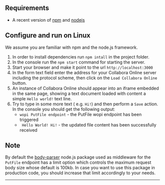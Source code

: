 
## Requirements

- A recent version of [npm][] and [nodejs][]

## Configure and run on Linux

We assume you are familiar with npm and the node.js framework.

1. In order to install dependencies run `npm intall` in the project folder.
2. In the console run the `npm start` command for starting the server.
3. Start your browser and make it point to the url `http://localhost:3000`
4. In the form text field enter the address for your Collabora Online server including the protocol scheme, 
   then click on the `Load Collabora Online` button.
5. An instance of Collabora Online should appear into an iframe embedded in the same page, 
   showing a text document loaded with content a simple `Hello world!` text line.
6. Try to type in some more text ( e.g. `Hi!`) and then perform a `Save` action. 
   In the console you should get the following output:
   * `wopi PutFile endpoint`  - the PutFile wopi endpoint has been triggered
   * ` Hello World! Hi!` - the updated file content has been successfully received
    
## Note

By default the [body-parser][] node.js package used as middleware for the `PutFile` endpoint has a limit option which 
controls the maximum request body size whose default is 100kb. 
In case you want to use this package in production code, you should increase that limit accordingly to your needs.


---

[npm]: https://www.npmjs.com/get-npm
[nodejs]: https://nodejs.org/
[body-parser]: https://github.com/expressjs/body-parser
